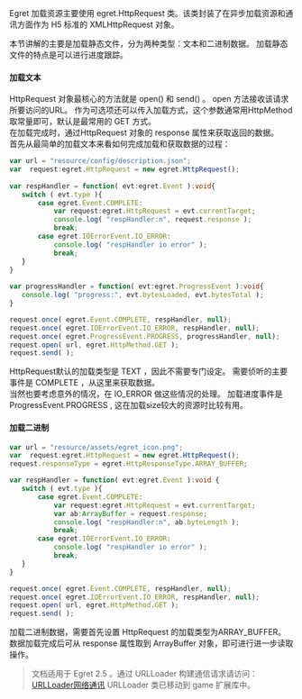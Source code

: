 Egret 加载资源主要使用 egret.HttpRequest 类。该类封装了在异步加载资源和通讯方面作为 H5 标准的 XMLHttpRequest 对象。

本节讲解的主要是加载静态文件，分为两种类型：文本和二进制数据。
加载静态文件的特点是可以进行进度跟踪。

#### 加载文本   

HttpRequest 对象最核心的方法就是 open() 和 send() 。  open 方法接收该请求所要访问的URL。 作为可选项还可以传入加载方式，这个参数通常用HttpMethod取常量即可，默认是最常用的 GET 方式。       
在加载完成时，通过HttpRequest 对象的 response 属性来获取返回的数据。    
首先从最简单的加载文本来看如何完成加载和获取数据的过程：   
``` TypeScript
var url = "resource/config/description.json";
var  request:egret.HttpRequest = new egret.HttpRequest();
        
var respHandler = function( evt:egret.Event ):void{
   switch ( evt.type ){
       case egret.Event.COMPLETE:
           var request:egret.HttpRequest = evt.currentTarget;
           console.log( "respHandler:n", request.response );
           break;
       case egret.IOErrorEvent.IO_ERROR:
           console.log( "respHandler io error" );
           break;
   }
}
        
var progressHandler = function( evt:egret.ProgressEvent ):void{
   console.log( "progress:", evt.bytesLoaded, evt.bytesTotal );
}

request.once( egret.Event.COMPLETE, respHandler, null);
request.once( egret.IOErrorEvent.IO_ERROR, respHandler, null);
request.once( egret.ProgressEvent.PROGRESS, progressHandler, null);
request.open( url, egret.HttpMethod.GET ); 
request.send( );
```
HttpRequest默认的加载类型是 TEXT ，因此不需要专门设定。
需要侦听的主要事件是 COMPLETE ，从这里来获取数据。   
当然也要考虑意外的情况，在 IO_ERROR 做这些情况的处理。
加载进度事件是 ProgressEvent.PROGRESS , 这在加载size较大的资源时比较有用。

#### 加载二进制   

``` TypeScript
var url = "resource/assets/egret_icon.png";
var  request:egret.HttpRequest = new egret.HttpRequest();
request.responseType = egret.HttpResponseType.ARRAY_BUFFER;

var respHandler = function( evt:egret.Event ):void {
   switch ( evt.type ){
       case egret.Event.COMPLETE:
           var request:egret.HttpRequest = evt.currentTarget;
           var ab:ArrayBuffer = request.response;
           console.log( "respHandler:n", ab.byteLength );
           break;
       case egret.IOErrorEvent.IO_ERROR:
           console.log( "respHandler io error" );
           break;
   }
}

request.once( egret.Event.COMPLETE, respHandler, null);
request.once( egret.IOErrorEvent.IO_ERROR, respHandler, null);
request.open( url, egret.HttpMethod.GET );
request.send( );
```
加载二进制数据，需要首先设置 HttpRequest 的加载类型为ARRAY_BUFFER。   
数据加载完成后可从 response 属性取到 ArrayBuffer 对象，即可进行进一步读取操作。  

>文档适用于 Egret 2.5 。通过 URLLoader 构建通信请求请访问：
[URLLoader网络通讯](../../../extension/game/URLLoaderNetwork/)
URLLoader 类已移动到 game 扩展库中。